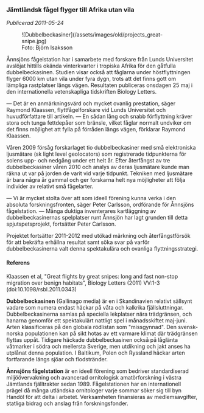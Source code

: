 ### Jämtländsk fågel flyger till Afrika utan&nbsp;vila

*Publicerad 2011-05-24*

<figure>![Dubbelbeckasiner](/assets/images/old/projects_great-snipe.jpg)<figcaption><span class="owner">Foto: Björn Isaksson</span></figcaption></figure>

Ånnsjöns fågelstation har i samarbete med forskare från Lunds Universitet avslöjat hittills okända vinterkvarter i tropiska Afrika för den gåtfulla dubbelbeckasinen. Studien visar också att fåglarna under höstflyttningen flyger 6000 km utan vila under fyra dygn, trots att det finns gott om lämpliga rastplatser längs vägen. Resultaten publiceras onsdagen 25 maj i den internationella vetenskapliga tidskriften Biology Letters.

— Det är en anmärkningsvärd och mycket ovanlig prestation, säger Raymond Klaassen, flyttfågelforskare vid Lunds Universitet och huvudförfattare till artikeln.
— En sådan lång och snabb förflyttning kräver stora och tunga fettdepåer som bränsle, vilket fåglar normalt undviker om det finns möjlighet att fylla på förråden längs vägen, förklarar Raymond Klaassen.

Våren 2009 försåg forskarlaget tio dubbelbeckasiner med små elektroniska ljusmätare (sk light level geolocators) som registrerade tidpunkterna för solens upp- och nedgång under ett helt år. Efter återfångst av tre dubbelbeckasiner våren 2010 och analys av deras ljusmätare kunde man räkna ut var på jorden de varit vid varje tidpunkt. Tekniken med ljusmätare är bara några år gammal och ger forskarna helt nya möjligheter att följa individer av relativt små fågelarter.

— Vi är mycket stolta över att som ideell förening kunna verka i den absoluta forskningsfronten, säger Peter Carlsson, ordförande för Ånnsjöns fågelstation.
— Många duktiga inventerares kartläggning av dubbelbeckasinernas spelplatser runt Ånnsjön har lagt grunden till detta spjutspetsprojekt, fortsätter Peter Carlsson.

Projektet fortsätter 2011-2012 med utökad märkning och återfångstförsök för att bekräfta erhållna resultat samt söka svar på varför dubbelbeckasinerna valt denna spektakulära och ovanliga flyttningsstrategi.

#### Referens
Klaassen et al, "Great flights by great snipes: long and fast non-stop migration over benign habitats", Biology Letters (2011) VV:1-3 (doi:10.1098/rsbl.2011.0343)

**Dubbelbeckasinen** (Gallinago media) är en i Skandinavien relativt sällsynt vadare som numera endast häckar på våta och kalkrika fjällsluttningar. Dubbelbeckasinerna samlas på speciella lekplatser nära trädgränsen, och hanarna genomför ett spektakulärt nattligt spel i månadsskiftet maj-juni. Arten klassificeras på den globala rödlistan som "missgynnad". Den svensk-norska populationen kan på sikt hotas av ett varmare klimat där trädgränsen flyttas uppåt. Tidigare häckade dubbelbeckasinen också på låglänta våtmarker i södra och mellersta Sverige, men utdikning och jakt anses ha utplånat denna population. I Baltikum, Polen och Ryssland häckar arten fortfarande längs sjöar och flodstränder.

**Ånnsjöns fågelstation** är en ideell förening som bedriver standardiserad miljöövervakning och avancerad ornitologisk amatörforskning i västra Jämtlands fjälltrakter sedan 1989. Fågelstationen har en internationell prägel då många utländska ornitologer varje sommar söker sig till byn Handöl för att delta i arbetet. Verksamheten finansieras av medlemsavgifter, statliga bidrag och anslag från forskningsfonder.